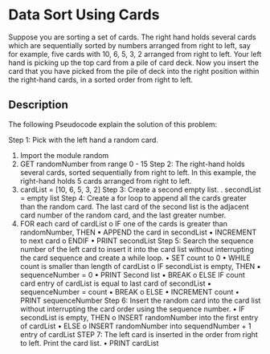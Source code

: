 # Data Sort Using Cards

Suppose you are sorting a set of cards. The right hand holds several cards which are sequentially sorted by numbers arranged from right to left, say for example, five cards with 10, 6, 5, 3, 2 arranged from right to left. Your left hand is picking up the top card from a pile of card deck. Now you insert the card that you have picked from the pile of deck into the right position within the right-hand cards, in a sorted order from right to left.

## Description

The following Pseudocode explain the solution of this problem:

Step 1: Pick with the left hand a random card.
1. Import the module random
2. GET randomNumber from range 0 - 15
Step 2: The right-hand holds several cards, sorted sequentially from right to left. In this example, the right-hand holds 5 cards arranged from right to left.
1. cardList = [10, 6, 5, 3, 2]
Step 3: Create a second empty list.
. secondList = empty list
Step 4: Create a for loop to append all the cards greater than the random card. The last card of the second list is the adjacent card number of the random card, and the last greater number.
1. FOR each card of cardList
o IF one of the cards is greater than randomNumber, THEN
▪ APPEND the card in secondList
▪ INCREMENT to next card
o ENDIF
• PRINT secondList
Step 5: Search the sequence number of the left card to insert it into the card list without interrupting the card sequence and create a while loop.
• SET count to 0
• WHILE count is smaller than length of cardList
o IF secondList is empty, THEN
▪ sequenceNumber = 0
▪ PRINT Second list
▪ BREAK
o ELSE IF count card entry of cardList is equal to last card of secondList
▪ sequenceNumber = count
▪ BREAK
o ELSE
▪ INCREMENT count
• PRINT sequenceNumber
Step 6: Insert the random card into the card list without interrupting the card order using the sequence number.
• IF secondList is empty, THEN
o INSERT randomNumber into the first entry of cardList
• ELSE
o INSERT randomNumber into sequendNumber + 1 entry of cardList
STEP 7: The left card is inserted in the order from right to left. Print the card list.
• PRINT cardList
